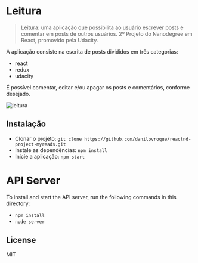 # Leitura

> Leitura: uma aplicação que possibilita ao usuário escrever posts e comentar em posts de outros usuários. 2º Projeto do Nanodegree em React, promovido pela Udacity.

A aplicação consiste na escrita de posts divididos em três categorias:
* react
* redux
* udacity

É possível comentar, editar e/ou apagar os posts e comentários, conforme desejado.

![leitura](https://repository-images.githubusercontent.com/194765662/df0c8580-9c4f-11e9-96e8-189e60b32628)

## Instalação

* Clonar o projeto: `git clone https://github.com/danilovroque/reactnd-project-myreads.git`
* Instale as dependências: `npm install`
* Inicie a aplicação: `npm start`

# API Server

To install and start the API server, run the following commands in this directory:

* `npm install`
* `node server`

## License

MIT
